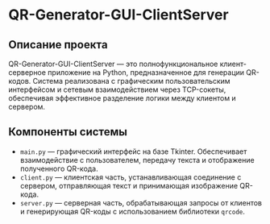 # QR-Generator-GUI-ClientServer

## Описание проекта

QR-Generator-GUI-ClientServer — это полнофункциональное клиент-серверное приложение на Python, предназначенное для генерации QR-кодов. Система реализована с графическим пользовательским интерфейсом и сетевым взаимодействием через TCP-сокеты, обеспечивая эффективное разделение логики между клиентом и сервером.


## Компоненты системы

- `main.py` — графический интерфейс на базе Tkinter. Обеспечивает взаимодействие с пользователем, передачу текста и отображение полученного QR-кода.
- `client.py` — клиентская часть, устанавливающая соединение с сервером, отправляющая текст и принимающая изображение QR-кода.
- `server.py` — серверная часть, обрабатывающая запросы от клиентов и генерирующая QR-коды с использованием библиотеки `qrcode`.
